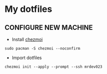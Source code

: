 # My dotfiles

## CONFIGURE NEW MACHINE

- Install [chezmoi](https://www.chezmoi.io/)

`sudo pacman -S chezmoi --noconfirm`

- Import dotfiles

`chezmoi init --apply --prompt --ssh mrdev023`

